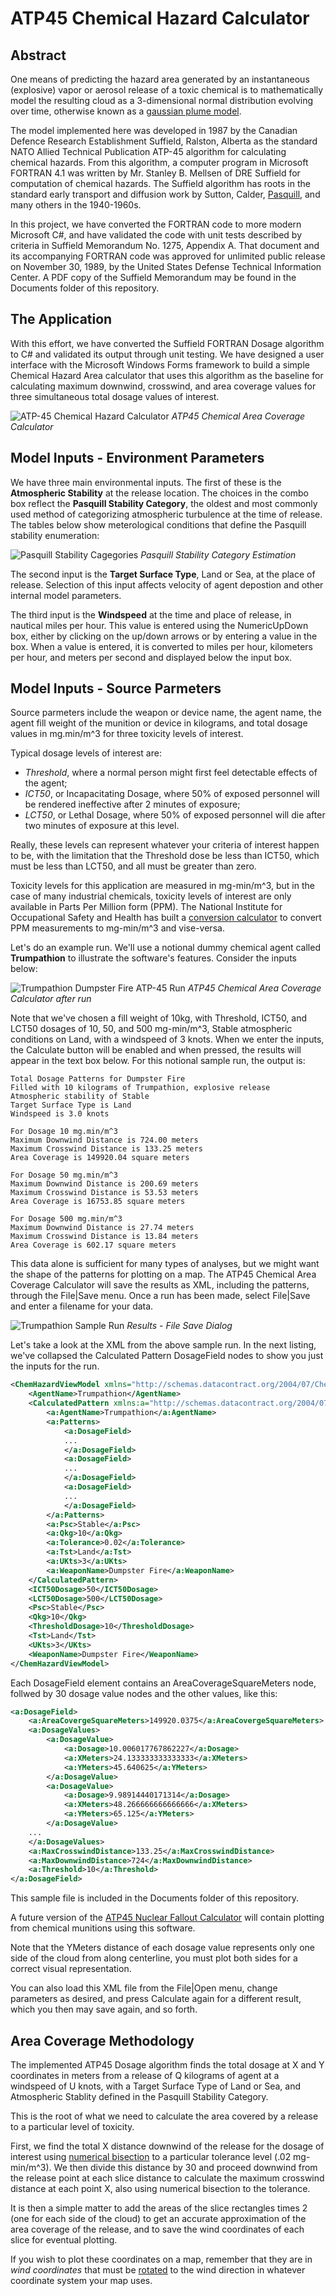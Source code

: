 # ATP45 Chemical Hazard Calculator #

## Abstract 
One means of predicting the hazard area generated by an instantaneous (explosive) vapor or aerosol release of a toxic chemical is to mathematically model the resulting cloud as a 3-dimensional normal distribution evolving over time, otherwise known as a [gaussian plume model](https://en.wikipedia.org/wiki/Atmospheric_dispersion_modeling).

The model implemented here was developed in 1987 by the Canadian Defence Research Establishment Suffield, Ralston, Alberta as the standard NATO Allied Technical Publication ATP-45 algorithm for calculating chemical hazards.  From this algorithm, a computer program in Microsoft FORTRAN 4.1 was written by Mr. Stanley B. Mellsen of DRE Suffield for computation of chemical hazards.  The Suffield algorithm has roots in the standard early transport and diffusion work by Sutton, Calder, [Pasquill](https://en.wikipedia.org/wiki/Frank_Pasquill), and many others in the 1940-1960s.

In this project, we have converted the FORTRAN code to more modern Microsoft C#, and have validated the code with unit tests described by criteria in Suffield Memorandum No. 1275, Appendix A. That document and its accompanying FORTRAN code was approved for unlimited public release on November 30, 1989, by the United States Defense Technical Information Center. A PDF copy of the Suffield Memorandum may be found in the Documents folder of this repository.

## The Application
With this effort, we have converted the Suffield FORTRAN Dosage algorithm to C# and validated its output through unit testing.  We have designed a user interface with the Microsoft Windows Forms framework to build a simple Chemical Hazard Area calculator that uses this algorithm as the baseline for calculating maximum downwind, crosswind, and area coverage values for three simultaneous total dosage values of interest.

![ATP-45 Chemical Hazard Calculator](ReadmeImages/ATP45-Windows-Forms.PNG)
*ATP45 Chemical Area Coverage Calculator*

## Model Inputs - Environment Parameters
We have three main environmental inputs. The first of these is the **Atmospheric Stability** at the release location. The choices in the combo box reflect the **Pasquill Stability Category**, the oldest and most commonly used method of categorizing atmospheric turbulence at the time of release. The tables below show meterological conditions that define the Pasquill stability enumeration:

![Pasquill Stability Cagegories](ReadmeImages/Pasquill.PNG)
*Pasquill Stability Category Estimation*

The second input is the **Target Surface Type**, Land or Sea, at the place of release.  Selection of this input affects velocity of agent depostion and other internal model parameters.

The third input is the **Windspeed** at the time and place of release, in nautical miles per hour.  This value is entered using the NumericUpDown box, either by clicking on the up/down arrows or by entering a value in the box.  When a value is entered, it is converted to miles per hour, kilometers per hour, and meters per second and displayed below the input box.

## Model Inputs - Source Parmeters
Source parmeters include the weapon or device name, the agent name, the agent fill weight of the munition or device in kilograms, and total dosage values in mg.min/m^3 for three toxicity levels of interest.

Typical dosage levels of interest are:

 * *Threshold*, where a normal person might first feel detectable effects of the agent;
 * *ICT50*, or Incapacitating Dosage, where 50% of exposed personnel will be rendered ineffective after 2 minutes of exposure; 
 * *LCT50*, or Lethal Dosage, where 50% of exposed personnel will die after two minutes of exposure at this level.

 Really, these levels can represent whatever your criteria of interest happen to be, with the limitation that the Threshold dose be less than ICT50, which must be less than LCT50, and all must be greater than zero.

Toxicity levels for this application are measured in mg-min/m^3, but in the case of many industrial chemicals, toxicity levels of interest are only available in Parts Per Million form (PPM).  The National Institute for Occupational Safety and Health has built a [conversion calculator](https://www.cdc.gov/niosh/docs/2004-101/calc.html) to convert PPM measurements to mg-min/m^3 and vise-versa. 

Let's do an example run.  We'll use a notional dummy chemical agent called **Trumpathion** to illustrate the software's features.  Consider the inputs below:

![Trumpathion Dumpster Fire ATP-45 Run](Readmeimages/DumpsterFire.PNG)
*ATP45 Chemical Area Coverage Calculator after run*

Note that we've chosen a fill weight of 10kg, with Threshold, ICT50, and LCT50 dosages of 10, 50, and 500 mg-min/m^3, Stable atmospheric conditions on Land, with a windspeed of 3 knots.  When we enter the inputs, the Calculate button will be enabled and when pressed, the results will appear in the text box below.  For this notional sample run, the output is:

```
Total Dosage Patterns for Dumpster Fire
Filled with 10 kilograms of Trumpathion, explosive release
Atmospheric stability of Stable
Target Surface Type is Land
Windspeed is 3.0 knots

For Dosage 10 mg.min/m^3
Maximum Downwind Distance is 724.00 meters
Maximum Crosswind Distance is 133.25 meters
Area Coverage is 149920.04 square meters

For Dosage 50 mg.min/m^3
Maximum Downwind Distance is 200.69 meters
Maximum Crosswind Distance is 53.53 meters
Area Coverage is 16753.85 square meters

For Dosage 500 mg.min/m^3
Maximum Downwind Distance is 27.74 meters
Maximum Crosswind Distance is 13.84 meters
Area Coverage is 602.17 square meters
```
This data alone is sufficient for many types of analyses, but we might want the shape of the patterns for plotting on a map.  The ATP45 Chemical Area Coverage Calculator will save the results as XML, including the patterns, through the File|Save menu.  Once a run has been made, select File|Save and enter a filename for your data.

![Trumpathion Sample Run](ReadmeImages/DumpsterFireSave.PNG)
*Results - File Save Dialog*

Let's take a look at the XML from the above sample run.  In the next listing, we've collapsed the Calculated Pattern DosageField nodes to show you just the inputs for the run.
```xml
<ChemHazardViewModel xmlns="http://schemas.datacontract.org/2004/07/ChemHazardCalculator" xmlns:i="http://www.w3.org/2001/XMLSchema-instance">
    <AgentName>Trumpathion</AgentName>
    <CalculatedPattern xmlns:a="http://schemas.datacontract.org/2004/07/AdvancedATP45.ChemHazard">
        <a:AgentName>Trumpathion</a:AgentName>
        <a:Patterns>
            <a:DosageField>
            ...
            </a:DosageField>
            <a:DosageField>
            ...
            </a:DosageField>
            <a:DosageField>
            ...
            </a:DosageField>
        </a:Patterns>
        <a:Psc>Stable</a:Psc>
        <a:Qkg>10</a:Qkg>
        <a:Tolerance>0.02</a:Tolerance>
        <a:Tst>Land</a:Tst>
        <a:UKts>3</a:UKts>
        <a:WeaponName>Dumpster Fire</a:WeaponName>
    </CalculatedPattern>
    <ICT50Dosage>50</ICT50Dosage>
    <LCT50Dosage>500</LCT50Dosage>
    <Psc>Stable</Psc>
    <Qkg>10</Qkg>
    <ThresholdDosage>10</ThresholdDosage>
    <Tst>Land</Tst>
    <UKts>3</UKts>
    <WeaponName>Dumpster Fire</WeaponName>
</ChemHazardViewModel>
```
Each DosageField element contains an AreaCoverageSquareMeters node, follwed by 30 dosage value nodes and the other values, like this:
```xml
<a:DosageField>
    <a:AreaCovergeSquareMeters>149920.0375</a:AreaCovergeSquareMeters>
    <a:DosageValues>
        <a:DosageValue>
            <a:Dosage>10.006017767862227</a:Dosage>
            <a:XMeters>24.133333333333333</a:XMeters>
            <a:YMeters>45.640625</a:YMeters>
        </a:DosageValue>
        <a:DosageValue>
            <a:Dosage>9.98914440171314</a:Dosage>
            <a:XMeters>48.266666666666666</a:XMeters>
            <a:YMeters>65.125</a:YMeters>
        </a:DosageValue>
    ...
    </a:DosageValues>
    <a:MaxCrosswindDistance>133.25</a:MaxCrosswindDistance>
    <a:MaxDownwindDistance>724</a:MaxDownwindDistance>
    <a:Threshold>10</a:Threshold>
</a:DosageField>
```
This sample file is included in the Documents folder of this repository.

A future version of the [ATP45 Nuclear Fallout Calculator](https://www.atp45.com) will contain plotting from chemical munitions using this software.  

Note that the YMeters distance of each dosage value represents only one side of the cloud from along centerline, you must plot both sides for a correct visual representation.

You can also load this XML file from the File|Open menu, change parameters as desired, and press Calculate again for a different result, which you then may save again, and so forth.

## Area Coverage Methodology
The implemented ATP45 Dosage algorithm finds the total dosage at X and Y coordinates in meters from a release of Q kilograms of agent at a windspeed of U knots, with a Target Surface Type of Land or Sea, and Atmospheric Stablity defined in the Pasquill Stability Category.

This is the root of what we need to calculate the area covered by a release to a particular level of toxicity.

First, we find the total X distance downwind of the release for the dosage of interest using [numerical bisection](http://www.numericmethod.com/About-numerical-methods/roots-of-equations/bisection-method) to a particular tolerance level (.02 mg-min/m^3).  We then divide this distance by 30 and proceed downwind from the release point at each slice distance to calculate the maximum crosswind distance at each point X, also using numerical bisection to the tolerance.

It is then a simple matter to add the areas of the slice rectangles times 2 (one for each side of the cloud) to get an accurate approximation of the area coverage of the release, and to save the wind coordinates of each slice for eventual plotting.

If you wish to plot these coordinates on a map, remember that they are in *wind coordinates* that must be [rotated](https://en.wikipedia.org/wiki/Rotation_of_axes) to the wind direction in whatever coordinate system your map uses.

